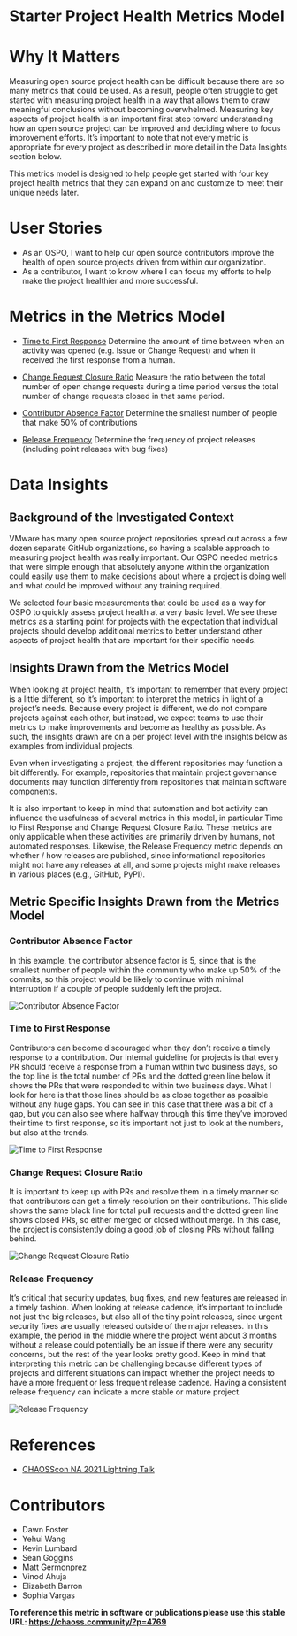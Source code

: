 # Starter Project Health Metrics Model

# Why It Matters
Measuring open source project health can be difficult because there are so many
metrics that could be used. As a result, people often struggle to get started
with measuring project health in a way that allows them to draw meaningful
conclusions without becoming overwhelmed. Measuring key aspects of project
health is an important first step toward understanding how an open source
project can be improved and deciding where to focus improvement efforts.  It’s
important to note that not every metric is appropriate for every project as
described in more detail in the Data Insights section below.

This metrics model is designed to help people get started with four key project
health metrics that they can expand on and customize to meet their unique needs
later.

# User Stories

- As an OSPO, I want to help our open source contributors improve the health of
  open source projects driven from within our organization.
- As a contributor, I want to know where I can focus my efforts to help make the
  project healthier and more successful.

# Metrics in the Metrics Model

 - [Time to First Response](https://chaoss.community/?p=3448) Determine the amount of time between when an activity was opened (e.g. Issue or Change Request) and when it received the first response from a human.

- [Change Request Closure Ratio](https://chaoss.community/?p=4834) Measure the ratio between the total number of open change requests during a time period versus the total number of change requests closed in that same period.

- [Contributor Absence Factor](https://chaoss.community/?p=3944) 
  Determine the
  smallest number of people that make 50% of contributions

- [Release Frequency](https://chaoss.community/?p=4765)
  Determine the frequency of project releases (including point releases with bug
fixes)

# Data Insights 

## Background of the Investigated Context

VMware has many open source project
repositories spread out across a few dozen separate GitHub organizations, so
having a scalable approach to measuring project health was really important. Our
OSPO needed metrics that were simple enough that absolutely anyone within the
organization could easily use them to make decisions about where a project is
doing well and what could be improved without any training required. 

We selected four basic measurements that could be used as a way for OSPO to
quickly assess project health at a very basic level. We see these metrics as a
starting point for projects with the expectation that individual projects should
develop additional metrics to better understand other aspects of project health
that are important for their specific needs.

## Insights Drawn from the Metrics Model

When looking at project health, it’s
important to remember that every project is a little different, so it’s
important to interpret the metrics in light of a project’s needs. Because every
project is different, we do not compare projects against each other, but
instead, we expect teams to use their metrics to make improvements and become as
healthy as possible. As such, the insights drawn are on a per project level with
the insights below as examples from individual projects.

Even when investigating a project, the different repositories may function a bit
differently. For example, repositories that maintain project governance
documents may function differently from repositories that maintain software
components. 

It is also important to keep in mind that automation and bot activity can
influence the usefulness of several metrics in this model, in particular Time to
First Response and Change Request Closure Ratio. These metrics are only applicable when these
activities are primarily driven by humans, not automated responses. Likewise,
the Release Frequency metric depends on whether / how releases are published,
since informational repositories might not have any releases at all, and some
projects might make releases in various places (e.g., GitHub, PyPI).

## Metric Specific Insights Drawn from the Metrics Model 

### Contributor Absence Factor 

In this example, the contributor absence factor is 5, since that is the smallest
number of people within the community who make up 50% of the commits, so this
project would be likely to continue with minimal interruption if a couple of
people suddenly left the project.

![Contributor Absence
Factor](https://github.com/chaoss/wg-metrics-models/blob/main/metrics-model-libs/starter-project-health/images/starter-project-health-bus-factor.png)

### Time to First Response 

Contributors can become discouraged when they don’t
receive a timely response to a contribution. Our internal guideline for projects
is that every PR should receive a response from a human within two business
days, so the top line is the total number of PRs and the dotted green line below
it shows the PRs that were responded to within two business days. What I look
for here is that those lines should be as close together as possible without any
huge gaps. You can see in this case that there was a bit of a gap, but you can
also see where halfway through this time they’ve improved their time to first
response, so it’s important not just to look at the numbers, but also at the
trends.

![Time to First
Response](https://github.com/chaoss/wg-metrics-models/blob/main/metrics-model-libs/starter-project-health/images/starter-project-health-time-to-first-response.png)

### Change Request Closure Ratio

It is important to keep up with PRs and resolve them in a
timely manner so that contributors can get a timely resolution on their
contributions. This slide shows the same black line for total pull requests and
the dotted green line shows closed PRs, so either merged or closed without
merge. In this case, the project is consistently doing a good job of closing PRs
without falling behind.

![Change Request Closure Ratio](https://github.com/chaoss/wg-metrics-models/blob/main/metrics-model-libs/starter-project-health/images/starter-project-health-change-request-closure-ratio.png)

### Release Frequency

It’s critical that security updates, bug fixes, and new
features are released in a timely fashion. When looking at release cadence, it’s
important to include not just the big releases, but also all of the tiny point
releases, since urgent security fixes are usually released outside of the major
releases. In this example, the period in the middle where the project went about
3 months without a release could potentially be an issue if there were any
security concerns, but the rest of the year looks pretty good. Keep in mind that
interpreting this metric can be challenging because different types of projects
and different situations can impact whether the project needs to have a more
frequent or less frequent release cadence. Having a consistent release frequency
can indicate a more stable or mature project.

![Release
Frequency](https://github.com/chaoss/wg-metrics-models/blob/main/metrics-model-libs/starter-project-health/images/starter-project-health-release-frequency.png)

# References
- [CHAOSScon NA 2021 Lightning Talk](https://www.youtube.com/watch?v=DynqP2_W1ts)

# Contributors
- Dawn Foster
- Yehui Wang
- Kevin Lumbard
- Sean Goggins
- Matt Germonprez
- Vinod Ahuja
- Elizabeth Barron
- Sophia Vargas


**To reference this metric in software or publications please use this stable URL: https://chaoss.community/?p=4769**

